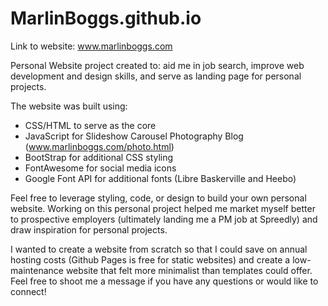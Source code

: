 # MarlinBoggs.github.io
Link to website: www.marlinboggs.com

Personal Website project created to: aid me in job search, improve web development and design skills, and serve as landing page for personal projects.

The website was built using: 
- CSS/HTML to serve as the core
- JavaScript for Slideshow Carousel Photography Blog (www.marlinboggs.com/photo.html)
- BootStrap for additional CSS styling
- FontAwesome for social media icons
- Google Font API for additional fonts (Libre Baskerville and Heebo) 

Feel free to leverage styling, code, or design to build your own personal website. Working on this personal project helped me market myself better to prospective employers (ultimately landing me a PM job at Spreedly) and draw inspiration for personal projects. 

I wanted to create a website from scratch so that I could save on annual hosting costs (Github Pages is free for static websites) and create a low-maintenance website that felt more minimalist than templates could offer. Feel free to shoot me a message if you have any questions or would like to connect! 
